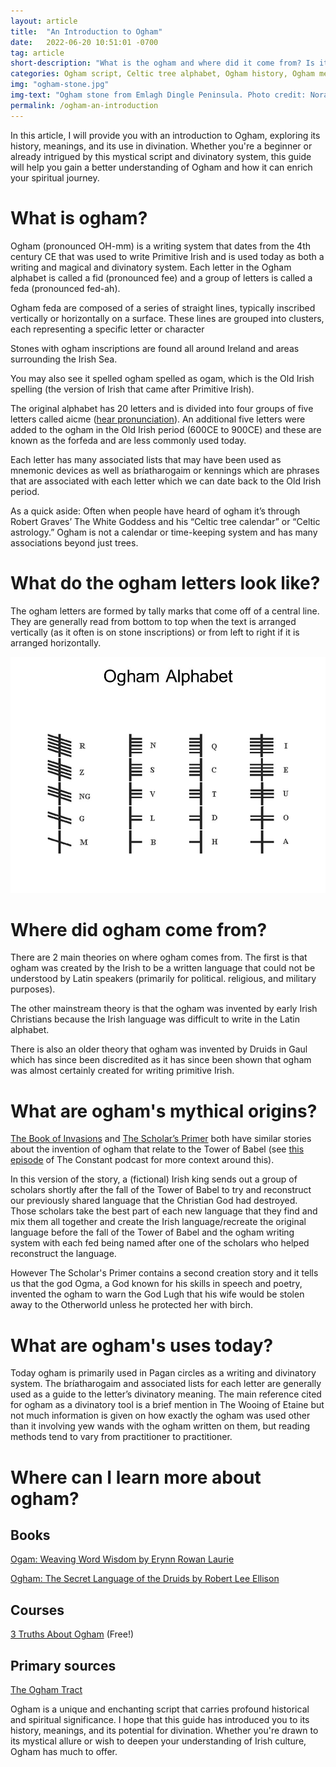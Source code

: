 ```yaml
---
layout: article
title:  "An Introduction to Ogham"
date:   2022-06-20 10:51:01 -0700
tag: article
short-description: "What is the ogham and where did it come from? Is it really a Celtic tree calendar? The aim of this article is to give a basic foundation of the ogham to provide context for later more in-depth articles."
categories: Ogham script, Celtic tree alphabet, Ogham history, Ogham meanings, Ogham divination, Ogham symbols, Introduction to Ogham, Celtic script, Ogham alphabet, Ancient Celtic writing, Ogham symbols and meanings, Ogham history and origins, Ogham in Celtic culture, Ogham characters, Ogham divination methods, Ogham casting, Ogham staves, Using Ogham for divination, Ogham spiritual practice, Working with Ogham
img: "ogham-stone.jpg"
img-text: "Ogham stone from Emlagh Dingle Peninsula. Photo credit: Nora White at Dublin Institute for Advanced Studies"
permalink: /ogham-an-introduction
---
```


In this article, I will provide you with an introduction to Ogham, exploring its history, meanings, and its use in divination. Whether you're a beginner or already intrigued by this mystical script and divinatory system, this guide will help you gain a better understanding of Ogham and how it can enrich your spiritual journey.

# What is ogham?
Ogham (pronounced OH-mm) is a writing system that dates from the 4th century CE that was used to write Primitive Irish and is used today as both a writing and magical and divinatory system. Each letter in the Ogham alphabet is called a fid (pronounced fee) and a group of letters is called a feda (pronounced fed-ah). 

Ogham feda are composed of a series of straight lines, typically inscribed vertically or horizontally on a surface. These lines are grouped into clusters, each representing a specific letter or character

Stones with ogham inscriptions are found all around Ireland and areas surrounding the Irish Sea.

You may also see it spelled ogham spelled as ogam, which is the Old Irish spelling (the version of Irish that came after Primitive Irish).

The original alphabet has 20 letters and is divided into four groups of five letters called aicme ([hear pronunciation](https://www.teanglann.ie/en/fuaim/Aicme)). An additional five letters were added to the ogham in the Old Irish period (600CE to 900CE) and these are known as the forfeda and are less commonly used today.

Each letter has many associated lists that may have been used as mnemonic devices as well as bríatharogaim or kennings which are phrases that are associated with each letter which we can date back to the Old Irish period.

As a quick aside: Often when people have heard of ogham it’s through Robert Graves’ The White Goddess and his “Celtic tree calendar” or “Celtic astrology.” Ogham is not a calendar or time-keeping system and has many associations beyond just trees.

# What do the ogham letters look like?
The ogham letters are formed by tally marks that come off of a central line. They are generally read from bottom to top when the text is arranged vertically (as it often is on stone inscriptions) or from left to right if it is arranged horizontally.

![](/assets/img/article/ogham-alphabet.jpg)

# Where did ogham come from?
There are 2 main theories on where ogham comes from. The first is that ogham was created by the Irish to be a written language that could not be understood by Latin speakers (primarily for political. religious, and military purposes).

The other mainstream theory is that the ogham was invented by early Irish Christians because the Irish language was difficult to write in the Latin alphabet.

There is also an older theory that ogham was invented by Druids in Gaul which has since been discredited as it has since been shown that ogham was almost certainly created for writing primitive Irish.

# What are ogham's mythical origins?
[The Book of Invasions](https://en.wikipedia.org/wiki/Lebor_Gab%C3%A1la_%C3%89renn) and [The Scholar’s Primer](https://en.wikipedia.org/wiki/Auraicept_na_n-%C3%89ces) both have similar stories about the invention of ogham that relate to the Tower of Babel (see [this episode](https://www.constantpodcast.com/episodes/babble-on) of The Constant podcast for more context around this).

In this version of the story, a (fictional) Irish king sends out a group of scholars shortly after the fall of the Tower of Babel to try and reconstruct our previously shared language that the Christian God had destroyed. Those scholars take the best part of each new language that they find and mix them all together and create the Irish language/recreate the original language before the fall of the Tower of Babel and the ogham writing system with each fed being named after one of the scholars who helped reconstruct the language.

However The Scholar's Primer contains a second creation story and it tells us that the god Ogma, a God known for his skills in speech and poetry, invented the ogham to warn the God Lugh that his wife would be stolen away to the Otherworld unless he protected her with birch.

# What are ogham's uses today?
Today ogham is primarily used in Pagan circles as a writing and divinatory system. The bríatharogaim and associated lists for each letter are generally used as a guide to the letter’s divinatory meaning. The main reference cited for ogham as a divinatory tool is a brief mention in The Wooing of Etaine but not much information is given on how exactly the ogham was used other than it involving yew wands with the ogham written on them, but reading methods tend to vary from practitioner to practitioner.

# Where can I learn more about ogham?
## Books
[Ogam: Weaving Word Wisdom by Erynn Rowan Laurie](https://bookshop.org/a/84772/9781905713028)

[Ogham: The Secret Language of the Druids by Robert Lee Ellison](https://www.goodreads.com/book/show/6898902-ogham)

## Courses
[3 Truths About Ogham](https://irishpaganschool.com/p/ogham-truth) (Free!)

## Primary sources
[The Ogham Tract](https://www.maryjones.us/ctexts/ogham.html)

Ogham is a unique and enchanting script that carries profound historical and spiritual significance. I hope that this guide has introduced you to its history, meanings, and its potential for divination. Whether you're drawn to its mystical allure or wish to deepen your understanding of Irish culture, Ogham has much to offer.